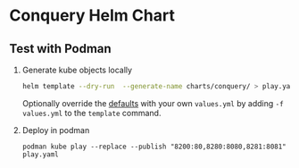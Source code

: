 # Conquery Helm Chart

## Test with Podman
1. Generate kube objects locally
   ```bash
   helm template --dry-run  --generate-name charts/conquery/ > play.yaml
   ```

   Optionally override the [defaults](./values.yaml) with your own `values.yml` by adding `-f values.yml` to the `template` command.
2. Deploy in podman
   ```
   podman kube play --replace --publish "8200:80,8280:8080,8281:8081" play.yaml
   ```
